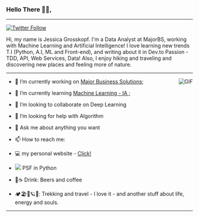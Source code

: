 ### Hello There 👋🏽, 
_______________________________________________________________________________________________________________________________________
<a href="https://twitter.com/jgrossp" rel="nofollow"><img src="https://camo.githubusercontent.com/509ee030e56f322ca664cd708e9f7c4eee36d4d8/68747470733a2f2f696d672e736869656c64732e696f2f747769747465722f666f6c6c6f772f6a67726f7373703f6c6162656c3d466f6c6c6f77267374796c653d736f6369616c" alt="Twitter Follow" data-canonical-src="https://img.shields.io/twitter/follow/jgrossp?label=Follow&style=social" style="max-width:100%;"></a>



Hi, my name is Jessica Grosskopf. I'm a Data Analyst at MajorBS, working with Machine Learning and Artificial Intelligence!
I love learning new trends T.I (Python, A.I, ML and Front-end), and writing about it in Dev.to
Passion - TDD, API, Web Services, Data! Also, I enjoy hiking and traveling and discovering new places and feeling more of nature.

----------------------------------------------------------------------------------------------------------------------------

<img align="right" alt="GIF" src="https://thumbs.gfycat.com/SpotlessGreatIvorybilledwoodpecker-size_restricted.gif" />



* 🔭 I’m currently working on [Major Business Solutions](http://majorbs.com.br);

* 🌱 I’m currently learning [Machine Learning - IA ](https://github.com/topics/machine-learning);
* 👯 I’m looking to collaborate on Deep Learning
* 🤔 I’m looking for help with Algorithm
* 💬 Ask me about anything you want
* 📫 How to reach me: [](jgrossp@gmail.com)
* 💻 my personal website - [Click!](https://jgrossp.github.io) 
* <img src="https://img.icons8.com/metro/26/000000/python.png"/> PSF in Python
* 🍺☕ Drink: Beers and coffee
*  🏕🏖🌌🪐🚎: Trekking and travel - I love it - and another stuff about life, energy and souls.




  


______________________________________________________________________________________________________________________________________________________________________
  


